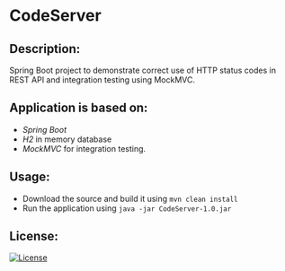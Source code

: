 # CodeServer


## Description:
Spring Boot project to demonstrate correct use of HTTP status codes in REST API and integration testing using MockMVC.

## Application is based on:
* *Spring Boot*
* *H2* in memory database
* *MockMVC* for integration testing.

## Usage:
* Download the source and build it using ``mvn clean install``
* Run the application using ``java -jar CodeServer-1.0.jar``


## License:
[![License](https://img.shields.io/badge/License-Apache%202.0-blue.svg)](https://opensource.org/licenses/Apache-2.0)



